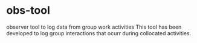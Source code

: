 # obs-tool
observer tool to log data from group work activities
This tool has been developed to log group interactions that ocurr during collocated activities. 
